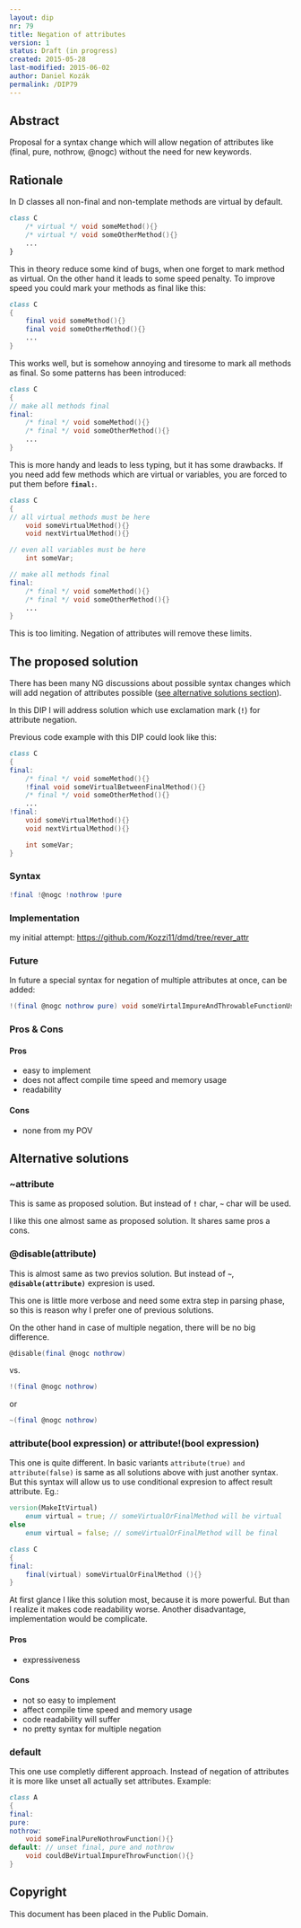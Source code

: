 ```yaml
---
layout: dip
nr: 79
title: Negation of attributes
version: 1
status: Draft (in progress)
created: 2015-05-28
last-modified: 2015-06-02
author: Daniel Kozák
permalink: /DIP79
---
```


Abstract
--------

Proposal for a syntax change which will allow negation of attributes
like (final, pure, nothrow, @nogc) without the need for new keywords.

Rationale
---------

In D classes all non-final and non-template methods are virtual by
default.

```d
class C
    /* virtual */ void someMethod(){}
    /* virtual */ void someOtherMethod(){}
    ...
}
```

This in theory reduce some kind of bugs, when one forget to mark method
as virtual. On the other hand it leads to some speed penalty. To improve
speed you could mark your methods as final like this:

```d
class C
{
    final void someMethod(){}
    final void someOtherMethod(){}
    ...
}
```

This works well, but is somehow annoying and tiresome to mark all
methods as final. So some patterns has been introduced:

```d
class C
{
// make all methods final
final:
    /* final */ void someMethod(){}
    /* final */ void someOtherMethod(){}
    ...
}
```

This is more handy and leads to less typing, but it has some drawbacks.
If you need add few methods which are virtual or variables, you are
forced to put them before <strong>`final:`</strong>.

```d
class C
{
// all virtual methods must be here
    void someVirtualMethod(){}
    void nextVirtualMethod(){}

// even all variables must be here 
    int someVar;

// make all methods final
final:
    /* final */ void someMethod(){}
    /* final */ void someOtherMethod(){}
    ...
}
```

This is too limiting. Negation of attributes will remove these limits.

The proposed solution
---------------------

There has been many NG discussions about possible syntax changes which
will add negation of attributes possible ([see alternative solutions
section](#Alternative_solutions "wikilink")).

In this DIP I will address solution which use exclamation mark
(<strong>`!`</strong>) for attribute negation.

Previous code example with this DIP could look like this:

```d
class C
{
final:
    /* final */ void someMethod(){}
    !final void someVirtualBetweenFinalMethod(){}
    /* final */ void someOtherMethod(){}
    ...
!final:
    void someVirtualMethod(){}
    void nextVirtualMethod(){}

    int someVar;
}
```

### Syntax

```d
!final !@nogc !nothrow !pure
```

### Implementation

my initial attempt: <https://github.com/Kozzi11/dmd/tree/rever_attr>

### Future

In future a special syntax for negation of multiple attributes at once,
can be added:

```d
!(final @nogc nothrow pure) void someVirtalImpureAndThrowableFunctionUsingGC();
```

### Pros & Cons

#### Pros

-   easy to implement
-   does not affect compile time speed and memory usage
-   readability

#### Cons

-   none from my POV

Alternative solutions
---------------------

### \~attribute

This is same as proposed solution. But instead of <strong>`!`</strong>
char, <strong>`~`</strong> char will be used.

I like this one almost same as proposed solution. It shares same pros a
cons.

### @disable(attribute)

This is almost same as two previos solution. But instead of
<strong>`~`</strong>, <strong>`@disable(attribute)`</strong> expresion
is used.

This one is little more verbose and need some extra step in parsing
phase, so this is reason why I prefer one of previous solutions.

On the other hand in case of multiple negation, there will be no big
difference.

```d
@disable(final @nogc nothrow)
```

vs.

```d
!(final @nogc nothrow)
```

or

```d
~(final @nogc nothrow)
```

### attribute(bool expression) or attribute!(bool expression)

This one is quite different. In basic variants `attribute(true)` `and`
`attribute(false)` is same as all solutions above with just another
syntax. But this syntax will allow us to use conditional expresion to
affect result attribute. Eg.:

```d
version(MakeItVirtual)
    enum virtual = true; // someVirtualOrFinalMethod will be virtual
else
    enum virtual = false; // someVirtualOrFinalMethod will be final

class C
{
final:
    final(virtual) someVirtualOrFinalMethod (){}
}
```

At first glance I like this solution most, because it is more powerful.
But than I realize it makes code readability worse. Another
disadvantage, implementation would be complicate.

#### Pros

-   expressiveness

#### Cons

-   not so easy to implement
-   affect compile time speed and memory usage
-   code readability will suffer
-   no pretty syntax for multiple negation

### default

This one use completly different approach. Instead of negation of
attributes it is more like unset all actually set attributes. Example:

```d
class A
{
final:
pure:
nothrow:
    void someFinalPureNothrowFunction(){}
default: // unset final, pure and nothrow
    void couldBeVirtualImpureThrowFunction(){}
}
```

Copyright
---------

This document has been placed in the Public Domain.
